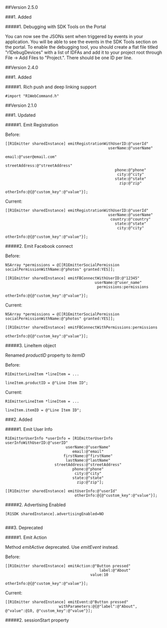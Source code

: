 ##Version 2.5.0

###1. Added

#####1. Debugging with SDK Tools on the Portal

You can now see the JSONs sent when triggered by events in your application. You will be able to see the events in the SDK Tools section on the portal. To enable the debugging tool, you should create a flat file titled "r1DebugDevices" with a list of IDFAs and add it to your project root through File -> Add Files to "Project.". There should be one ID per line.

##Version 2.4.0

###1. Added

#####1. Rich push and deep linking support

    #import "R1WebCommand.h"


##Version 2.1.0

###1. Updated

#####1. Emit Registration

Before:
```objc
[[R1Emitter sharedInstance] emitRegistrationWithUserID:@"userId"
                                              userName:@"userName"
   	                                             email:@"user@email.com"
       	                                 streetAddress:@"streetAddress"
           	                                     phone:@"phone"
               	                                  city:@"city"
                  		                         state:@"state"
                			                       zip:@"zip"
                                        	  otherInfo:@{@"custom_key":@"value"}];
```

Current:
```objc
[[R1Emitter sharedInstance] emitRegistrationWithUserID:@"userId"
                                              userName:@"userName"
                                               country:@"country"
                                                 state:@"state"
                                                  city:@"city"
                                             otherInfo:@{@"custom_key":@"value"}];
```

#####2. Emit Facebook connect

Before:
```objc
NSArray *permissions = @[[R1EmitterSocialPermission socialPermissionWithName:@"photos" granted:YES]];

[[R1Emitter sharedInstance] emitFBConnectWithUserID:@"12345"
                                       	userName:@"user_name"
                                      	 permissions:permissions
                                  		   otherInfo:@{@"custom_key":@"value"}];
```

Current:
```objc
NSArray *permissions = @[[R1EmitterSocialPermission socialPermissionWithName:@"photos" granted:YES]];

[[R1Emitter sharedInstance] emitFBConnectWithPermissions:permissions
                                  				     otherInfo:@{@"custom_key":@"value"}];
```

#####3. LineItem object

Renamed *productID* property to *itemID*

Before:
```objc
R1EmitterLineItem *lineItem = ...

lineItem.productID = @"Line Item ID";
```

Current:
```objc
R1EmitterLineItem *lineItem = ...

lineItem.itemID = @"Line Item ID";
```


###2. Added

#####1. Emit User Info

```objc
R1EmitterUserInfo *userInfo = [R1EmitterUserInfo userInfoWithUserID:@"userID"
                           userName:@"userName"
                              email:@"email"
                          firstName:@"firstName"
                           lastName:@"lastName"
                      streetAddress:@"streetAddress"
                              phone:@"phone"
                               city:@"city"
                              state:@"state"
                                zip:@"zip"];

[[R1Emitter sharedInstance] emitUserInfo:@"userId"
                               otherInfo:@{@"custom_key":@"value"}];
```
#####2. Advertising Enabled

```objc
[R1SDK sharedInstance].advertisingEnabled=NO


```

###3. Deprecated

#####1. Emit Action

Method *emitActive* deprecated.
Use *emitEvent* instead.

Before:
```objc
[[R1Emitter sharedInstance] emitAction:@"Button pressed"
               			  				  label:@"About"
                       				  value:10
                  				  otherInfo:@{@"custom_key":@"value"}];
```

Current:
```objc
[[R1Emitter sharedInstance] emitEvent:@"Button pressed"
			  			withParameters:@{@"label":@"About", @"value":@10, @"custom_key":@"value"}];
```

#####2. sessionStart property
